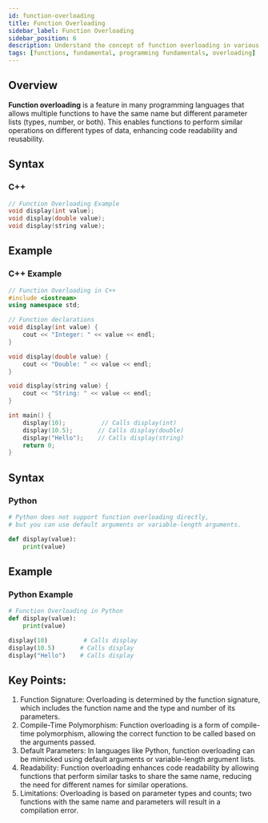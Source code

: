 ```yaml
---
id: function-overloading
title: Function Overloading
sidebar_label: Function Overloading
sidebar_position: 6
description: Understand the concept of function overloading in various programming languages.
tags: [functions, fundamental, programming fundamentals, overloading]
---
```


## Overview
**Function overloading** is a feature in many programming languages that allows multiple functions to have the same name but different parameter lists (types, number, or both). This enables functions to perform similar operations on different types of data, enhancing code readability and reusability.

## Syntax
### C++
```c++
// Function Overloading Example
void display(int value);
void display(double value);
void display(string value);

```

## Example
### C++ Example
```c++
// Function Overloading in C++
#include <iostream>
using namespace std;

// Function declarations
void display(int value) {
    cout << "Integer: " << value << endl;
}

void display(double value) {
    cout << "Double: " << value << endl;
}

void display(string value) {
    cout << "String: " << value << endl;
}

int main() {
    display(10);          // Calls display(int)
    display(10.5);       // Calls display(double)
    display("Hello");    // Calls display(string)
    return 0;
}


```



## Syntax
### Python
```py
# Python does not support function overloading directly,
# but you can use default arguments or variable-length arguments.

def display(value):
    print(value)

```

## Example
### Python Example
```py
# Function Overloading in Python
def display(value):
    print(value)

display(10)          # Calls display
display(10.5)       # Calls display
display("Hello")    # Calls display


```


## Key Points:
1. Function Signature: Overloading is determined by the function signature, which includes the function name and the type and number of its parameters.
2. Compile-Time Polymorphism: Function overloading is a form of compile-time polymorphism, allowing the correct function to be called based on the arguments passed.
3. Default Parameters: In languages like Python, function overloading can be mimicked using default arguments or variable-length argument lists.
4. Readability: Function overloading enhances code readability by allowing functions that perform similar tasks to share the same name, reducing the need for different names for similar operations.
5. Limitations: Overloading is based on parameter types and counts; two functions with the same name and parameters will result in a compilation error.

